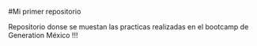 #Mi primer repositorio

Repositorio donse se muestan las practicas realizadas en el bootcamp de Generation México !!!
